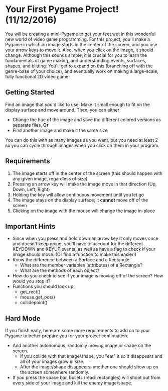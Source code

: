 # Your First Pygame Project! (11/12/2016)

You will be creating a mini-Pygame to get your feet wet in this wonderful new world of video game programming. For this project, you'll make a Pygame in which an image starts in the center of the screen, and you use your arrow keys to move it. Also, when you click on the image, it should change. Although this sounds simple, it is crucial for you to learn the fundamentals of game making, and understanding events, surfaces, shapes, and blitting. You'll get to expand on this (branching off with the genre-base of your choice), and eventually work on making a large-scale, fully functional 2D video game!

## Getting Started

Find an image that you'd like to use. Make it small enough to fit on the display surface and move around. Then, you can either:

- Change the hue of the image and save the different colored versions as separate files, **Or**
- Find another image and make it the same size

You can do this with as many images as you want, but you need at least 2 so you can cycle through images when you click on them in your program.

## Requirements

1. The image starts off in the center of the screen (this should happen with any given image, regardless of size)
2. Pressing an arrow key will make the image move in that direction (Up, Down, Left, Right)
3. Holding the key will allow continuous movement until you let go
4. The image stays on the display surface; it **cannot** move off of the screen
5. Clicking on the image with the mouse will change the image in-place

## Important Hints

- Since when you press and hold down an arrow key it only moves once and doesn't keep going, you'll have to account for the different KEYDOWN and KEYUP events, as well as have a flag to check if your image should move. (Or find a function to make this easier!)
- Know the difference between a Surface and a Rectangle.
  - What are the member variables (attributes) of a Rectangle?
  - What are the methods of each object?
- How do you check to see if your image is moving off of the screen? How would you stop it?
- Functions you should look up:
  - get_rect()
  - mouse.get_pos()
  - collidepoint()

## Hard Mode

If you finish early, here are some more requirements to add on to your Pygame to better prepare you for your project continuation.

- Add another autonomous, randomly moving image or shape on the screen.
  - If you collide with that image/shape, you "eat" it so it disappears and all of your images grow in size.
  - After the image/shape disappears, another one should show up on the screen somewhere randomly.
- If you press the space bar, bullets (read: rectangles) will shoot out from every side of your image and kill the enemy image/shape.
